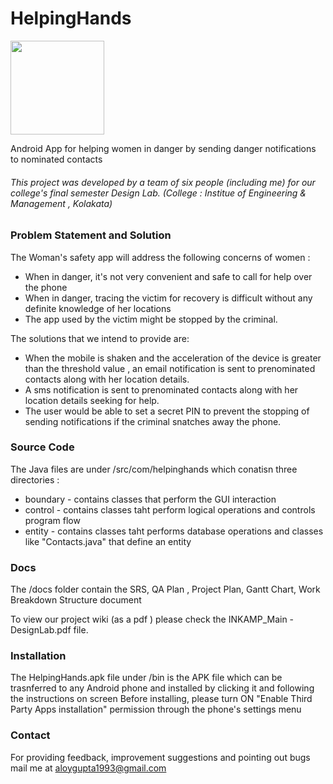 # HelpingHands
<img src="/res/drawable-hdpi/hhicon.png" width="150" height="150"> 

Android App for helping women in danger by sending danger notifications to nominated contacts

###### This project was developed by a team of six people (including me) for our college's final semester Design Lab. (College : Institue of Engineering & Management , Kolakata)

### Problem Statement and Solution

The Woman's safety app will address the following concerns of women :
* When in danger, it's not very convenient and safe to call for help over the phone
* When in danger, tracing the victim for recovery is difficult without any definite knowledge of her locations
* The app used by the victim might be stopped by the criminal.

The solutions that we intend to provide are:
* When the mobile is shaken and the acceleration of the device is greater than the threshold value , an email notification is sent to prenominated contacts along with her location details.
* A sms notification is sent to prenominated contacts along with her location details seeking for help.
* The user would be able to set a secret PIN to prevent the stopping of sending notifications if the criminal snatches away the phone.

### Source Code
The Java files are under /src/com/helpinghands which conatisn three directories :
* boundary - contains classes that perform the GUI interaction
* control - contains classes taht perform logical operations and controls program flow
* entity - contains classes taht performs database operations and classes like "Contacts.java" that define an entity

### Docs
The /docs folder contain the SRS, QA Plan , Project Plan, Gantt Chart, Work Breakdown Structure document

To view our project wiki (as a pdf ) please check the INKAMP_Main - DesignLab.pdf file.

### Installation
The HelpingHands.apk file under /bin is the APK file which can be trasnferred to any Android phone and installed by clicking it and following the instructions on screen
Before installing, please turn ON "Enable Third Party Apps installation" permission through the phone's settings menu

### Contact
For providing feedback, improvement suggestions and pointing out bugs mail me at aloygupta1993@gmail.com
